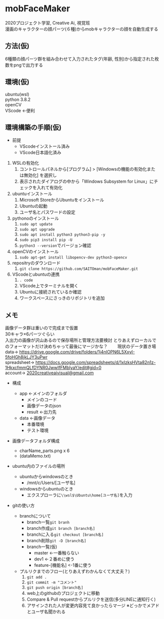 # mobFaceMaker
2020プロジェクト学習, Creative Ai, 視覚班  
漫画のキャラクターの顔パーツ(６種)からmobキャラクターの顔を自動生成する  
## 方法(仮)
6種類の顔パーツ群を組み合わせて入力されたタグ(年齢, 性別)から指定された枚数をpngで出力する
## 環境(仮)
ubuntu(wsl)  
python 3.8.2  
openCV  
VScode ←便利
## 環境構築の手順(仮)
- 前提
    - VScodeインストール済み
    - VScode日本語化済み
1. WSLの有効化
    1. コントロールパネルから[プログラム] > [Windowsの機能の有効化または無効化] を選択し
    1. 表示されたダイアログの中から「Windows Subsystem for Linux」にチェックを入れて有効化
1. ubuntuインストール
    1. Microsoft StoreからUbuntuをインストール
    1. Ubuntuの起動
    1. ユーザ名とパスワードの設定  
1. pythonoのインストール
    1. `sudo apt update`
    1. `sudo apt upgrade`
    1. `sudo apt install python3 python3-pip -y`
    1. `sudo pip3 install pip -U`
    1. `python3 --version`でバージョン確認
1. openCVのインストール
    1. `sudo apt-get install libopencv-dev python3-opencv`
1. repositryのダウンロード
    1. `git clone https://github.com/SAITOman/mobFaceMaker.git`
1. VScodeとubuntuの連携
    1. `. code`
    1. VScode上でターミナルを開く
    1. Ubuntuに接続されているか確認
    1. ワークスペースにさっきのリポジトリを追加
## メモ
画像データ群は重いので完成まで仮置  
30キャラ×6パーツぐらい  
入出力の画像が沢山あるので保存場所と管理方法要検討
とりあえずローカルでのフォーマットだけ決めちゃって最後にマージかな？　　
現状のデータ置き場  
data-> https://drive.google.com/drive/folders/1j4nlOPN6L5XxyI-5foHGh8jkLJY3uPwr  
spreadsheet-> https://docs.google.com/spreadsheets/d/1xIzksHVta82n1z-1HkxcfmmQLfDYNR0JwwIfFMblyaY/edit#gid=0  
account-> 2020creativeaivisual@gmail.com

- 構成
    - app <-メインのフォルダ
        - メインのコード
        - 画像データのjson
        - result <-出力先
    - data <-画像データ
        - 本番環境
        - テスト環境
        
- 画像データフォルダ構成
    - charName_parts.png x 6
    - (dataMemo.txt)
    
- ubuntu内のファイルの場所
    - ubuntuからwindowsのとき
        - /mnt/c/Users/[ユーザ名]
    - windowsからubuntuのとき
        - エクスプローラに`\\wsl$\Ubuntu\home[ユーザ名]`を入力
        
- gitの使い方
    - branchについて
        - branch一覧`git branh`
        - branch作成`git branch [branch名]`
        - branchに入る`git checkout [branch名]`
        - branch削除`git -D [branch名]`
        - branch一覧(仮)
            - master <-一番触らない
            - dev1 <-２番めに使う
            - feature-[機能名] <-1番に使う
    - プルリクまでのフロー(とりあえずわかんなくて大丈夫？)
        1. `git add .`
        1. `git commit -m "コメント"`
        1. `git push origin [branch名]`
        1. web上のgithubのプロジェクトに移動
        1. Compare & Pull requestからプルリクを送信(多分LINEに通知行く)
        1. アサインされた人が変更内容見て良かったらマージ
※どっかでメアドとユーザ名聞かれる

